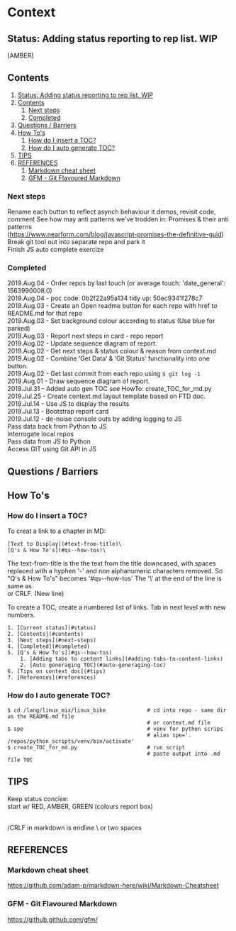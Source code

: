 # Context
## Status: Adding status reporting to rep list. WIP
[AMBER]

## Contents
1. [Status: Adding status reporting to rep list. WIP](#status-adding-status-reporting-to-rep-list-wip)
2. [Contents](#contents)
	1. [Next steps](#next-steps)
	2. [Completed](#completed)
3. [Questions / Barriers](#questions--barriers)
4. [How To's](#how-tos)
	1. [How do I insert a TOC?](#how-do-i-insert-a-toc)
	2. [How do I auto generate TOC?](#how-do-i-auto-generate-toc)
5. [TIPS](#tips)
6. [REFERENCES](#references)
	1. [Markdown cheat sheet](#markdown-cheat-sheet)
	2. [GFM - Git Flavoured Markdown](#gfm--git-flavoured-markdown)

### Next steps
Rename each button to reflect asynch behaviour it demos, revisit code, comment
See how may anti patterns we've trodden in: Promises & their anti patterns  
(https://www.nearform.com/blog/javascript-promises-the-definitive-guid)   
Break git tool out into separate repo and park it  
Finish JS auto complete exercize  


### Completed
2019.Aug.04 - Order repos by last touch (or average touch: 'date_general': 1563990008.0)  
2019.Aug.04 - poc code: 0b2f22a95a134 tidy up: 50ec9341f278c7  
2019.Aug.03 - Create an Open readme  button for each repo with href to README.md for that repo  
2019.Aug.03 - Set background colour according to status (Use blue for parked)  
2019.Aug.03 - Report next steps in card - repo report  
2019.Aug.02 - Update sequence diagram of report.  
2019.Aug.02 - Get next steps & status colour & reason from context.md  
2019.Aug.02 - Combine ‘Get Data’ & ‘Git Status’ functionality into one button.  
2019.Aug.02 - Get last commit from each repo using ```$ git log -1```  
2019.Aug.01 - Draw sequence diagram of report.  
2019.Jul.31 - Added auto gen TOC see HowTo: create_TOC_for_md.py  
2019.Jul.25 - Create context.md layout template based on FTD doc.  
2019.Jul.14 - Use JS to display the results  
2019.Jul.13 - Bootstrap report card  
2019.Jul.12 - de-noise console outs by adding logging to JS  
Pass data back from Python to JS  
Interrogate local repos  
Pass data from JS to Python  
Access GIT using Git API in JS  


## Questions / Barriers






## How To's
### How do I insert a TOC?
To creat a link to a chapter in MD:
```
[Text to Display](#text-from-title)\
[Q's & How To's](#qs--how-tos)\
```

The text-from-title is the the text from the title downcased, with spaces replaced with a hyphen '-' and non alphanumeric characters removed. So "Q's & How To's" becomes '#qs--how-tos'
The '\\' at the end of the line is same as <br> or CRLF. (New line)

To create a TOC, create a numbered list of links. Tab in next level with new numbers.
```
1. [Current status](#status)  
2. [Contents](#contents)  
3. [Next steps](#next-steps)  
4. [Completed](#completed)  
5. [Q's & How To's](#qs--how-tos)  
    1. [Adding tabs to content links](#adding-tabs-to-content-links)   
    2. [Auto generaging TOC](#auto-generaging-toc)  
6. [Tips on context doc](#tips)  
7. [References](#references)  
```

### How do I auto generate TOC?
```
$ cd /lang/linux_mix/linux_bike             # cd into repo - same dir as the README.md file
                                            # or context.md file
$ spe                                       # venv for python scrips
                                            # alias spe='. /repos/python_scripts/venv/bin/activate'   
$ create_TOC_for_md.py                      # run script
                                            # paste output into .md file TOC
```



## TIPS
Keep status concise:  
start w/ RED, AMBER, GREEN (colours report box)  

<br>/CRLF in markdown is endline \\ or two spaces


## REFERENCES
### Markdown cheat sheet
https://github.com/adam-p/markdown-here/wiki/Markdown-Cheatsheet

### GFM - Git Flavoured Markdown
https://github.github.com/gfm/
